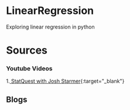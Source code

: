 # LinearRegression
Exploring linear regression in python
# Sources
### Youtube Videos 
1.[ StatQuest with Josh Starmer](https://youtu.be/7ArmBVF2dCs?si=40A_PSifL1pD5nEw){:target="_blank"}

## Blogs
